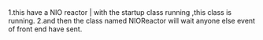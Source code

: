 ##
1.this have a NIO reactor | with the startup class running ,this class is running.
2.and then the class named NIOReactor will wait anyone else event of front end have sent.  